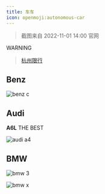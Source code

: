 ```yaml
---
title: 车车
icon: openmoji:autonomous-car
---
```


> 截图来自 2022-11-01 14:00 官网

WARNING
> [杭州限行](http://hz.bendibao.com/traffic/2014129/48928.shtm)

## Benz

![benz c](/car/benz_c.jpeg)

## Audi

**A6L** THE BEST

![audi a4](/car/audi_a4.png)

## BMW

![bmw 3](/car/bmw_3.jpeg)

![bmw x](/car/bmw_x.png)
